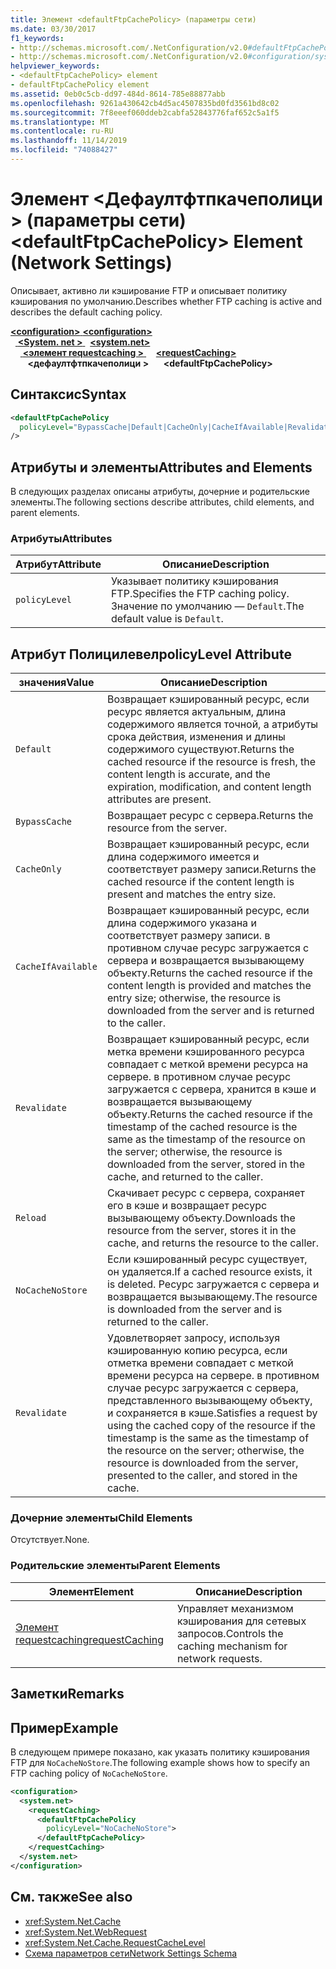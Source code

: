 ```yaml
---
title: Элемент <defaultFtpCachePolicy> (параметры сети)
ms.date: 03/30/2017
f1_keywords:
- http://schemas.microsoft.com/.NetConfiguration/v2.0#defaultFtpCachePolicy
- http://schemas.microsoft.com/.NetConfiguration/v2.0#configuration/system.net/requestCaching/defaultFtpCachePolicy
helpviewer_keywords:
- <defaultFtpCachePolicy> element
- defaultFtpCachePolicy element
ms.assetid: 0eb0c5cb-dd97-484d-8614-785e88877abb
ms.openlocfilehash: 9261a430642cb4d5ac4507835bd0fd3561bd8c02
ms.sourcegitcommit: 7f8eeef060ddeb2cabfa52843776faf652c5a1f5
ms.translationtype: MT
ms.contentlocale: ru-RU
ms.lasthandoff: 11/14/2019
ms.locfileid: "74088427"
---
```

# <a name="defaultftpcachepolicy-element-network-settings"></a><span data-ttu-id="7c9a5-102">Элемент \<Дефаултфтпкачеполици > (параметры сети)</span><span class="sxs-lookup"><span data-stu-id="7c9a5-102">\<defaultFtpCachePolicy> Element (Network Settings)</span></span>
<span data-ttu-id="7c9a5-103">Описывает, активно ли кэширование FTP и описывает политику кэширования по умолчанию.</span><span class="sxs-lookup"><span data-stu-id="7c9a5-103">Describes whether FTP caching is active and describes the default caching policy.</span></span>  

<span data-ttu-id="7c9a5-104">[ **\<configuration>** ](../configuration-element.md)</span><span class="sxs-lookup"><span data-stu-id="7c9a5-104">[**\<configuration>**](../configuration-element.md)</span></span>\
<span data-ttu-id="7c9a5-105">&nbsp;&nbsp;[ **\<System. net >** ](system-net-element-network-settings.md)</span><span class="sxs-lookup"><span data-stu-id="7c9a5-105">&nbsp;&nbsp;[**\<system.net>**](system-net-element-network-settings.md)</span></span>\
<span data-ttu-id="7c9a5-106">&nbsp;&nbsp;&nbsp;&nbsp;[ **\<элемент requestcaching >** ](requestcaching-element-network-settings.md)</span><span class="sxs-lookup"><span data-stu-id="7c9a5-106">&nbsp;&nbsp;&nbsp;&nbsp;[**\<requestCaching>**](requestcaching-element-network-settings.md)</span></span>\
<span data-ttu-id="7c9a5-107">&nbsp;&nbsp;&nbsp;&nbsp;&nbsp;&nbsp; **\<дефаултфтпкачеполици >**</span><span class="sxs-lookup"><span data-stu-id="7c9a5-107">&nbsp;&nbsp;&nbsp;&nbsp;&nbsp;&nbsp;**\<defaultFtpCachePolicy>**</span></span>

## <a name="syntax"></a><span data-ttu-id="7c9a5-108">Синтаксис</span><span class="sxs-lookup"><span data-stu-id="7c9a5-108">Syntax</span></span>  
  
```xml  
<defaultFtpCachePolicy  
  policyLevel="BypassCache|Default|CacheOnly|CacheIfAvailable|Revalidate|Reload|NoCacheNoStore|Revalidate"  
/>  
```  
  
## <a name="attributes-and-elements"></a><span data-ttu-id="7c9a5-109">Атрибуты и элементы</span><span class="sxs-lookup"><span data-stu-id="7c9a5-109">Attributes and Elements</span></span>  
 <span data-ttu-id="7c9a5-110">В следующих разделах описаны атрибуты, дочерние и родительские элементы.</span><span class="sxs-lookup"><span data-stu-id="7c9a5-110">The following sections describe attributes, child elements, and parent elements.</span></span>  
  
### <a name="attributes"></a><span data-ttu-id="7c9a5-111">Атрибуты</span><span class="sxs-lookup"><span data-stu-id="7c9a5-111">Attributes</span></span>  
  
|<span data-ttu-id="7c9a5-112">Атрибут</span><span class="sxs-lookup"><span data-stu-id="7c9a5-112">Attribute</span></span>|<span data-ttu-id="7c9a5-113">Описание</span><span class="sxs-lookup"><span data-stu-id="7c9a5-113">Description</span></span>|  
|---------------|-----------------|  
|`policyLevel`|<span data-ttu-id="7c9a5-114">Указывает политику кэширования FTP.</span><span class="sxs-lookup"><span data-stu-id="7c9a5-114">Specifies the FTP caching policy.</span></span> <span data-ttu-id="7c9a5-115">Значение по умолчанию — `Default`.</span><span class="sxs-lookup"><span data-stu-id="7c9a5-115">The default value is `Default`.</span></span>|  
  
## <a name="policylevel-attribute"></a><span data-ttu-id="7c9a5-116">Атрибут Полицилевел</span><span class="sxs-lookup"><span data-stu-id="7c9a5-116">policyLevel Attribute</span></span>  
  
|<span data-ttu-id="7c9a5-117">значения</span><span class="sxs-lookup"><span data-stu-id="7c9a5-117">Value</span></span>|<span data-ttu-id="7c9a5-118">Описание</span><span class="sxs-lookup"><span data-stu-id="7c9a5-118">Description</span></span>|  
|-----------|-----------------|  
|`Default`|<span data-ttu-id="7c9a5-119">Возвращает кэшированный ресурс, если ресурс является актуальным, длина содержимого является точной, а атрибуты срока действия, изменения и длины содержимого существуют.</span><span class="sxs-lookup"><span data-stu-id="7c9a5-119">Returns the cached resource if the resource is fresh, the content length is accurate, and the expiration, modification, and content length attributes are present.</span></span>|  
|`BypassCache`|<span data-ttu-id="7c9a5-120">Возвращает ресурс с сервера.</span><span class="sxs-lookup"><span data-stu-id="7c9a5-120">Returns the resource from the server.</span></span>|  
|`CacheOnly`|<span data-ttu-id="7c9a5-121">Возвращает кэшированный ресурс, если длина содержимого имеется и соответствует размеру записи.</span><span class="sxs-lookup"><span data-stu-id="7c9a5-121">Returns the cached resource if the content length is present and matches the entry size.</span></span>|  
|`CacheIfAvailable`|<span data-ttu-id="7c9a5-122">Возвращает кэшированный ресурс, если длина содержимого указана и соответствует размеру записи. в противном случае ресурс загружается с сервера и возвращается вызывающему объекту.</span><span class="sxs-lookup"><span data-stu-id="7c9a5-122">Returns the cached resource if the content length is provided and matches the entry size; otherwise, the resource is downloaded from the server and is returned to the caller.</span></span>|  
|`Revalidate`|<span data-ttu-id="7c9a5-123">Возвращает кэшированный ресурс, если метка времени кэшированного ресурса совпадает с меткой времени ресурса на сервере. в противном случае ресурс загружается с сервера, хранится в кэше и возвращается вызывающему объекту.</span><span class="sxs-lookup"><span data-stu-id="7c9a5-123">Returns the cached resource if the timestamp of the cached resource is the same as the timestamp of the resource on the server; otherwise, the resource is downloaded from the server, stored in the cache, and returned to the caller.</span></span>|  
|`Reload`|<span data-ttu-id="7c9a5-124">Скачивает ресурс с сервера, сохраняет его в кэше и возвращает ресурс вызывающему объекту.</span><span class="sxs-lookup"><span data-stu-id="7c9a5-124">Downloads the resource from the server, stores it in the cache, and returns the resource to the caller.</span></span>|  
|`NoCacheNoStore`|<span data-ttu-id="7c9a5-125">Если кэшированный ресурс существует, он удаляется.</span><span class="sxs-lookup"><span data-stu-id="7c9a5-125">If a cached resource exists, it is deleted.</span></span> <span data-ttu-id="7c9a5-126">Ресурс загружается с сервера и возвращается вызывающему.</span><span class="sxs-lookup"><span data-stu-id="7c9a5-126">The resource is downloaded from the server and is returned to the caller.</span></span>|  
|`Revalidate`|<span data-ttu-id="7c9a5-127">Удовлетворяет запросу, используя кэшированную копию ресурса, если отметка времени совпадает с меткой времени ресурса на сервере. в противном случае ресурс загружается с сервера, представленного вызывающему объекту, и сохраняется в кэше.</span><span class="sxs-lookup"><span data-stu-id="7c9a5-127">Satisfies a request by using the cached copy of the resource if the timestamp is the same as the timestamp of the resource on the server; otherwise, the resource is downloaded from the server, presented to the caller, and stored in the cache.</span></span>|  
  
### <a name="child-elements"></a><span data-ttu-id="7c9a5-128">Дочерние элементы</span><span class="sxs-lookup"><span data-stu-id="7c9a5-128">Child Elements</span></span>  
 <span data-ttu-id="7c9a5-129">Отсутствует.</span><span class="sxs-lookup"><span data-stu-id="7c9a5-129">None.</span></span>  
  
### <a name="parent-elements"></a><span data-ttu-id="7c9a5-130">Родительские элементы</span><span class="sxs-lookup"><span data-stu-id="7c9a5-130">Parent Elements</span></span>  
  
|<span data-ttu-id="7c9a5-131">Элемент</span><span class="sxs-lookup"><span data-stu-id="7c9a5-131">Element</span></span>|<span data-ttu-id="7c9a5-132">Описание</span><span class="sxs-lookup"><span data-stu-id="7c9a5-132">Description</span></span>|  
|-------------|-----------------|  
|[<span data-ttu-id="7c9a5-133">Элемент requestcaching</span><span class="sxs-lookup"><span data-stu-id="7c9a5-133">requestCaching</span></span>](requestcaching-element-network-settings.md)|<span data-ttu-id="7c9a5-134">Управляет механизмом кэширования для сетевых запросов.</span><span class="sxs-lookup"><span data-stu-id="7c9a5-134">Controls the caching mechanism for network requests.</span></span>|  
  
## <a name="remarks"></a><span data-ttu-id="7c9a5-135">Заметки</span><span class="sxs-lookup"><span data-stu-id="7c9a5-135">Remarks</span></span>  
  
## <a name="example"></a><span data-ttu-id="7c9a5-136">Пример</span><span class="sxs-lookup"><span data-stu-id="7c9a5-136">Example</span></span>  
 <span data-ttu-id="7c9a5-137">В следующем примере показано, как указать политику кэширования FTP для `NoCacheNoStore`.</span><span class="sxs-lookup"><span data-stu-id="7c9a5-137">The following example shows how to specify an FTP caching policy of `NoCacheNoStore`.</span></span>  
  
```xml  
<configuration>  
  <system.net>  
    <requestCaching>  
      <defaultFtpCachePolicy  
        policyLevel="NoCacheNoStore">  
      </defaultFtpCachePolicy>  
    </requestCaching>  
  </system.net>  
</configuration>  
```  
  
## <a name="see-also"></a><span data-ttu-id="7c9a5-138">См. также</span><span class="sxs-lookup"><span data-stu-id="7c9a5-138">See also</span></span>

- <xref:System.Net.Cache>
- <xref:System.Net.WebRequest>
- <xref:System.Net.Cache.RequestCacheLevel>
- [<span data-ttu-id="7c9a5-139">Схема параметров сети</span><span class="sxs-lookup"><span data-stu-id="7c9a5-139">Network Settings Schema</span></span>](index.md)
